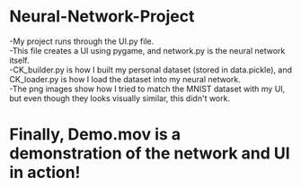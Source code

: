 # Neural-Network-Project
-My project runs through the UI.py file.\
-This file creates a UI using pygame, and network.py is the neural network itself.\
-CK_builder.py is how I built my personal dataset (stored in data.pickle), and CK_loader.py is how I load the dataset into my neural network.\
-The png images show how I tried to match the MNIST dataset with my UI, but even though they looks visually similar, this didn't work.
# Finally, Demo.mov is a demonstration of the network and UI in action!

